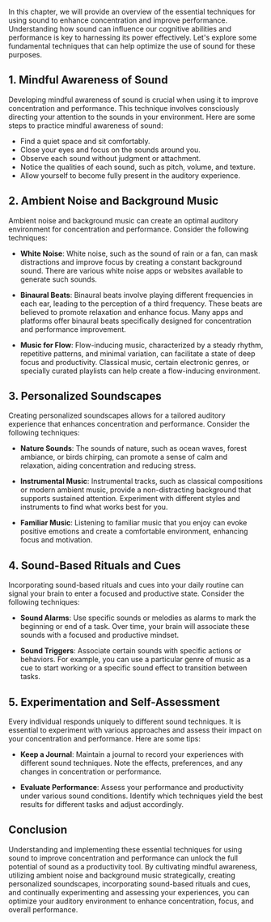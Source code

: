 
In this chapter, we will provide an overview of the essential techniques for using sound to enhance concentration and improve performance. Understanding how sound can influence our cognitive abilities and performance is key to harnessing its power effectively. Let's explore some fundamental techniques that can help optimize the use of sound for these purposes.

1\. Mindful Awareness of Sound
-----------------------------

Developing mindful awareness of sound is crucial when using it to improve concentration and performance. This technique involves consciously directing your attention to the sounds in your environment. Here are some steps to practice mindful awareness of sound:

* Find a quiet space and sit comfortably.
* Close your eyes and focus on the sounds around you.
* Observe each sound without judgment or attachment.
* Notice the qualities of each sound, such as pitch, volume, and texture.
* Allow yourself to become fully present in the auditory experience.

2\. Ambient Noise and Background Music
-------------------------------------

Ambient noise and background music can create an optimal auditory environment for concentration and performance. Consider the following techniques:

* **White Noise**: White noise, such as the sound of rain or a fan, can mask distractions and improve focus by creating a constant background sound. There are various white noise apps or websites available to generate such sounds.

* **Binaural Beats**: Binaural beats involve playing different frequencies in each ear, leading to the perception of a third frequency. These beats are believed to promote relaxation and enhance focus. Many apps and platforms offer binaural beats specifically designed for concentration and performance improvement.

* **Music for Flow**: Flow-inducing music, characterized by a steady rhythm, repetitive patterns, and minimal variation, can facilitate a state of deep focus and productivity. Classical music, certain electronic genres, or specially curated playlists can help create a flow-inducing environment.

3\. Personalized Soundscapes
---------------------------

Creating personalized soundscapes allows for a tailored auditory experience that enhances concentration and performance. Consider the following techniques:

* **Nature Sounds**: The sounds of nature, such as ocean waves, forest ambiance, or birds chirping, can promote a sense of calm and relaxation, aiding concentration and reducing stress.

* **Instrumental Music**: Instrumental tracks, such as classical compositions or modern ambient music, provide a non-distracting background that supports sustained attention. Experiment with different styles and instruments to find what works best for you.

* **Familiar Music**: Listening to familiar music that you enjoy can evoke positive emotions and create a comfortable environment, enhancing focus and motivation.

4\. Sound-Based Rituals and Cues
-------------------------------

Incorporating sound-based rituals and cues into your daily routine can signal your brain to enter a focused and productive state. Consider the following techniques:

* **Sound Alarms**: Use specific sounds or melodies as alarms to mark the beginning or end of a task. Over time, your brain will associate these sounds with a focused and productive mindset.

* **Sound Triggers**: Associate certain sounds with specific actions or behaviors. For example, you can use a particular genre of music as a cue to start working or a specific sound effect to transition between tasks.

5\. Experimentation and Self-Assessment
--------------------------------------

Every individual responds uniquely to different sound techniques. It is essential to experiment with various approaches and assess their impact on your concentration and performance. Here are some tips:

* **Keep a Journal**: Maintain a journal to record your experiences with different sound techniques. Note the effects, preferences, and any changes in concentration or performance.

* **Evaluate Performance**: Assess your performance and productivity under various sound conditions. Identify which techniques yield the best results for different tasks and adjust accordingly.

Conclusion
----------

Understanding and implementing these essential techniques for using sound to improve concentration and performance can unlock the full potential of sound as a productivity tool. By cultivating mindful awareness, utilizing ambient noise and background music strategically, creating personalized soundscapes, incorporating sound-based rituals and cues, and continually experimenting and assessing your experiences, you can optimize your auditory environment to enhance concentration, focus, and overall performance.
